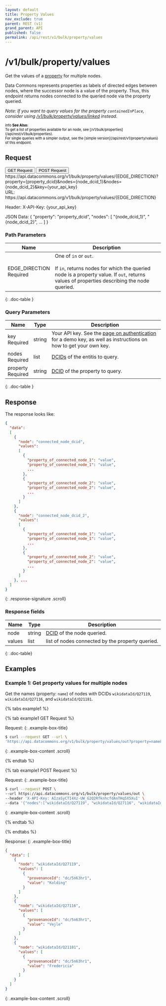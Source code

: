 ```yaml
---
layout: default
title: Property Values
nav_exclude: true
parent: REST (v1)
grand_parent: API
published: false
permalink: /api/rest/v1/bulk/property/values
---
```


# /v1/bulk/property/values

Get the values of a [property](/glossary.html#property) for multiple nodes.

Data Commons represents properties as labels of directed edges between nodes,
where the successor node is a value of the property. Thus, this endpoint returns
nodes connected to the queried node via the property queried.

_Note: If you want to query values for the property `containedInPlace`, consider
using
[/v1/bulk/property/values/linked](/api/rest/v1/bulk/property/values/linked)
instead._

<div markdown="span" class="alert alert-warning" role="alert" style="color:black; font-size: 0.8em">
    <span class="material-icons md-16">info </span><b>See Also:</b><br />
    To get a list of properties available for an node, see [/v1/bulk/properties](/api/rest/v1/bulk/properties).<br />
    For single queries with a simpler output, see the [simple version](/api/rest/v1/property/values) of this endpoint.
</div>

## Request

<div class="api-tab">
  <button id="get-button" class="api-tablink" onclick="openTab(event, 'GET-request')">GET Request</button>
  <button id="post-button" class="api-tablink" onclick="openTab(event, 'POST-request')">POST Request</button>
</div>

<div id="GET-request" class="api-tabcontent api-signature">
https://api.datacommons.org/v1/bulk/property/values/{EDGE_DIRECTION}?property={property_dcid}&nodes={node_dcid_1}&nodes={node_dcid_2}&key={your_api_key}
</div>

<div id="POST-request" class="api-tabcontent api-signature">
URL:
https://api.datacommons.org/v1/bulk/property/values/{EDGE_DIRECTION}

Header:
X-API-Key: {your_api_key}

JSON Data:
{ 
  "property": "property_dcid",
  "nodes": [
    "{node_dcid_1}",
    "{node_dcid_2}",
    ...
  ]
}

</div>

<script src="/assets/js/syntax_highlighting.js"></script>
<script src="/assets/js/api-doc-tabs.js"></script>

### Path Parameters

| Name                                                        | Description                                                                                                                                                                      |
| ----------------------------------------------------------- | -------------------------------------------------------------------------------------------------------------------------------------------------------------------------------- |
| EDGE_DIRECTION <br /> <required-tag>Required</required-tag> | One of `in` or `out`. <br /><br />If `in`, returns nodes for which the queried node is a property value. If `out`, returns values of properties describing the node queried. |
{: .doc-table }

### Query Parameters

| Name                                                  | Type   | Description                                                                                                                                                     |
| ----------------------------------------------------- | ------ | --------------------------------------------------------------------------------------------------------------------------------------------------------------- |
| key <br /> <required-tag>Required</required-tag>      | string | Your API key. See the [page on authentication](/api/rest/v1/getting_started#authentication) for a demo key, as well as instructions on how to get your own key. |
| nodes <br /> <required-tag>Required</required-tag> | list   | [DCIDs](/glossary.html#dcid) of the entitis to query.                                                                                                           |
| property <br /> <required-tag>Required</required-tag> | string | [DCID](/glossary.html#dcid) of the property to query.                                                                                                           |
{: .doc-table }

## Response

The response looks like:

```json
{
  "data":
  [
    {
      "node": "connected_node_dcid",
      "values":
      [
        {
          "property_of_connected_node_1": "value",
          "property_of_connected_node_1": "value",
          ...
        },
        {
          "property_of_connected_node_2": "value",
          "property_of_connected_node_2": "value",
          ...
        }
      ]
    },
    {
      "node": "connected_node_dcid_2",
      "values":
      [
        {
          "property_of_connected_node_1": "value",
          "property_of_connected_node_1": "value",
          ...
        },
        {
          "property_of_connected_node_2": "value",
          "property_of_connected_node_2": "value",
          ...
        }
      ]
    }, ...
  ]
}
```
{: .response-signature .scroll}

### Response fields

| Name   | Type   | Description                                        |
| ------ | ------ | -------------------------------------------------- |
| node | string | [DCID](/glossary.html#dcid) of the node queried. |
| values | list   | list of nodes connected by the property queried.   |
{: .doc-table}

## Examples

### Example 1: Get property values for multiple nodes

Get the names (property: `name`) of nodes with DCIDs `wikidataId/Q27119`,
`wikidataId/Q27116`, and `wikidataId/Q21181`.

<div>
{% tabs example1 %}

{% tab example1 GET Request %}

Request:
{: .example-box-title}

```bash
$ curl --request GET --url \
'https://api.datacommons.org/v1/bulk/property/values/out?property=name&nodes=wikidataId/Q27119&nodes=wikidataId/Q27116&nodes=wikidataId/Q21181&key=AIzaSyCTI4Xz-UW_G2Q2RfknhcfdAnTHq5X5XuI'
```
{: .example-box-content .scroll}

{% endtab %}

{% tab example1 POST Request %}

Request:
{: .example-box-title}

```bash
$ curl --request POST \
--url https://api.datacommons.org/v1/bulk/property/values/out \
--header 'X-API-Key: AIzaSyCTI4Xz-UW_G2Q2RfknhcfdAnTHq5X5XuI' \
--data '{"nodes":["wikidataId/Q27119", "wikidataId/Q27116", "wikidataId/Q21181"], "property":"name"}'
```
{: .example-box-content .scroll}

{% endtab %}

{% endtabs %}

</div>

Response:
{: .example-box-title}

```json
{
  "data": [
    {
      "node": "wikidataId/Q27119",
      "values": [
        {
          "provenanceId": "dc/5n63hr1",
          "value": "Kolding"
        }
      ]
    },
    {
      "node": "wikidataId/Q27116",
      "values": [
        {
          "provenanceId": "dc/5n63hr1",
          "value": "Vejle"
        }
      ]
    },
    {
      "node": "wikidataId/Q21181",
      "values": [
        {
          "provenanceId": "dc/5n63hr1",
          "value": "Fredericia"
        }
      ]
    }
  ]
}
```
{: .example-box-content .scroll}
